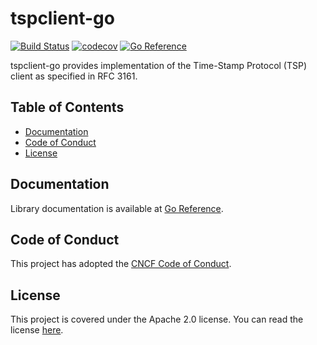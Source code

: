 # tspclient-go

[![Build Status](https://github.com/notaryproject/tspclient-go/actions/workflows/build.yml/badge.svg?event=push&branch=main)](https://github.com/notaryproject/tspclient-go/actions/workflows/build.yml?query=workflow%3Abuild+event%3Apush+branch%3Amain)
[![codecov](https://codecov.io/gh/notaryproject/tspclient-go/branch/main/graph/badge.svg)](https://codecov.io/gh/notaryproject/tspclient-go)
[![Go Reference](https://pkg.go.dev/badge/github.com/notaryproject/tspclient-go.svg)](https://pkg.go.dev/github.com/notaryproject/tspclient-go@main)

tspclient-go provides implementation of the Time-Stamp Protocol (TSP) client as specified in RFC 3161.

## Table of Contents
- [Documentation](#documentation)
- [Code of Conduct](#code-of-conduct)
- [License](#license)
 
## Documentation

Library documentation is available at [Go Reference](https://pkg.go.dev/github.com/notaryproject/tspclient-go).

## Code of Conduct

This project has adopted the [CNCF Code of Conduct](https://github.com/cncf/foundation/blob/master/code-of-conduct.md).

## License

This project is covered under the Apache 2.0 license. You can read the license [here](LICENSE).